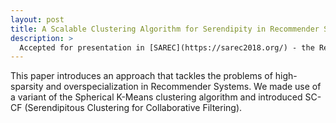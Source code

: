 ```yaml
---
layout: post
title: A Scalable Clustering Algorithm for Serendipity in Recommender Systems
description: >
  Accepted for presentation in [SAREC](https://sarec2018.org/) - the Recommender System track at [ICDM 2018](http://icdm2018.org/).
---
```


This paper introduces an approach that tackles the problems of high-sparsity and overspecialization in Recommender Systems. We made use of a variant of the Spherical K-Means clustering algorithm and introduced SC-CF (Serendipitous Clustering for Collaborative Filtering). 
